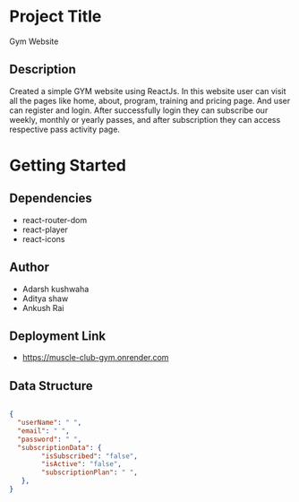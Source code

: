 # Project Title
Gym Website
## Description
Created a simple GYM website using ReactJs. In this website user can visit all the pages like home, about, program, training and pricing page. And user can register and login. After successfully login they can subscribe our weekly, monthly or yearly passes, and after subscription they can access respective pass activity page.
# Getting Started

## Dependencies
* react-router-dom
* react-player
* react-icons

## Author
* Adarsh kushwaha
* Aditya shaw
* Ankush Rai

## Deployment Link 
* https://muscle-club-gym.onrender.com

## Data Structure 


```json

{
  "userName": " ",
  "email": " ",
  "password": " ",
  "subscriptionData": {
        "isSubscribed": "false",
        "isActive": "false",
        "subscriptionPlan": " ",
   },
}

